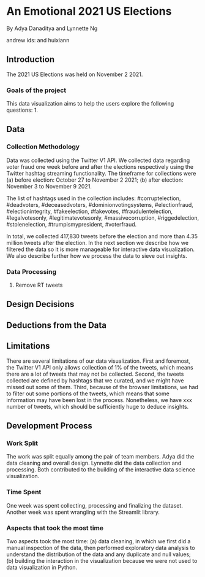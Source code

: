 # An Emotional 2021 US Elections 

By Adya Danaditya and Lynnette Ng

andrew ids: and huixiann

## Introduction
The 2021 US Elections was held on November 2 2021. 

### Goals of the project 
This data visualization aims to help the users explore the following questions: 
1. 

## Data
### Collection Methodology

Data was collected using the Twitter V1 API. We collected data regarding voter fraud one week before and after the elections respectively using the Twitter hashtag streaming functionality. The timeframe for collections were (a) before election: October 27 to November 2 2021; (b) after election: November 3 to November 9 2021.

The list of hashtags used in the collection includes: #corruptelection, #deadvoters, #deceasedvoters, #dominionvotingsystems, #electionfraud, #electionintegrity, #fakeelection, #fakevotes, #fraudulentelection, #legalvotesonly, #legitimatevotesonly, #massivecorruption, #riggedelection, #stolenelection, #trumpismypresident, #voterfraud. 

In total, we collected 417,830 tweets before the election and more than 4.35 million tweets after the election. In the next section we describe how we filtered the data so it is more manageable for interactive data visualization. We also describe further how we process the data to sieve out insights. 

### Data Processing 

1. Remove RT tweets 

## Design Decisions 

## Deductions from the Data 

## Limitations 
There are several limitations of our data visualization. First and foremost, the Twitter V1 API only allows collection of 1% of the tweets, which means there are a lot of tweets that may not be collected. Second, the tweets collected are defined by hashtags that we curated, and we might have missed out some of them. Third, because of the browser limitations, we had to filter out some portions of the tweets, which means that some information may have been lost in the process. Nonetheless, we have xxx number of tweets, which should be sufficiently huge to deduce insights. 

## Development Process 
### Work Split 
The work was split equally among the pair of team members. Adya did the data cleaning and overall design. Lynnette did the data collection and processing. Both contributed to the building of the interactive data science visualization. 

### Time Spent 
One week was spent collecting, processing and finalizing the dataset. Another week was spent wrangling with the Streamlit library. 

### Aspects that took the most time 
Two aspects took the most time: (a) data cleaning, in which we first did a manual inspection of the data, then performed exploratory data analysis to understand the distribution of the data and any duplicate and null values; (b) building the interaction in the visualization because we were not used to data visualization in Python.